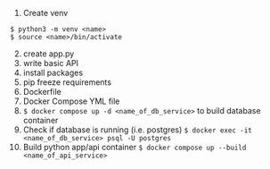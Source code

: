 1) Create venv
```
$ python3 -m venv <name>
$ source <name>/bin/activate
```

2) create app.py
3) write basic API
4) install packages
5) pip freeze requirements
6) Dockerfile
7) Docker Compose YML file
8) `$ docker compose up -d <name_of_db_service>` to build database container
9) Check if database is running (i.e. postgres) `$ docker exec -it <name_of_db_service> psql -U postgres`
10) Build python app/api container `$ docker compose up --build <name_of_api_service>`